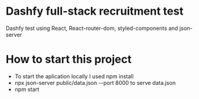 # Dashfy full-stack recruitment test

Dashfy test using React, React-router-dom, styled-components and json-server

# How to start this project
* To start the aplication locally I used npm install
* npx json-server public/data.json --port 8000 to serve data.json
* npm start


